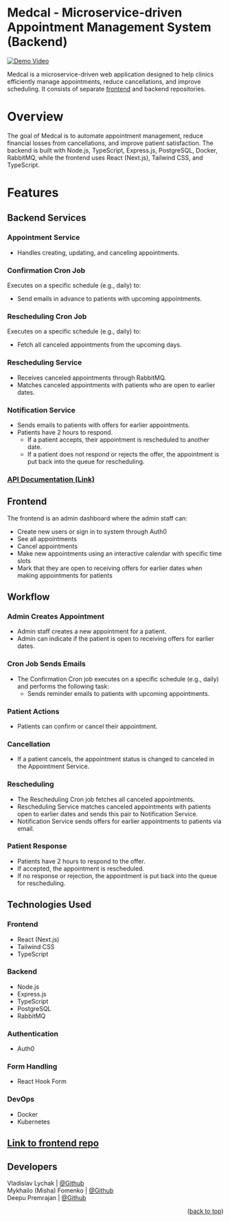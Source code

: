 # Medcal - Microservice-driven Appointment Management System (Backend)

[![Demo Video](https://img.youtube.com/vi/YOUTUBE_VIDEO_ID/0.jpg)](https://www.youtube.com/watch?v=YOUTUBE_VIDEO_ID)

Medcal is a microservice-driven web application designed to help clinics efficiently manage appointments, reduce cancellations, and improve scheduling. It consists of separate [frontend](https://github.com/hackademic-io/medcal-frontend) and backend repositories.

# Overview

The goal of Medcal is to automate appointment management, reduce financial losses from cancellations, and improve patient satisfaction. The backend is built with Node.js, TypeScript, Express.js, PostgreSQL, Docker, RabbitMQ, while the frontend uses React (Next.js), Tailwind CSS, and TypeScript.

# Features

## Backend Services

### Appointment Service

- Handles creating, updating, and canceling appointments.

### Confirmation Cron Job

Executes on a specific schedule (e.g., daily) to:

- Send emails in advance to patients with upcoming appointments.

### Rescheduling Cron Job

Executes on a specific schedule (e.g., daily) to:

- Fetch all canceled appointments from the upcoming days.

### Rescheduling Service

- Receives canceled appointments through RabbitMQ.
- Matches canceled appointments with patients who are open to earlier dates.

### Notification Service

- Sends emails to patients with offers for earlier appointments.
- Patients have 2 hours to respond.
  - If a patient accepts, their appointment is rescheduled to another date.
  - If a patient does not respond or rejects the offer, the appointment is put back into the queue for rescheduling.

### [API Documentation (Link)](https://medcal-swagger-docs.netlify.app/)

## Frontend

The frontend is an admin dashboard where the admin staff can:

- Create new users or sign in to system through Auth0
- See all appointments
- Cancel appointments
- Make new appointments using an interactive calendar with specific time slots
- Mark that they are open to receiving offers for earlier dates when making appointments for patients

## Workflow

### Admin Creates Appointment

- Admin staff creates a new appointment for a patient.
- Admin can indicate if the patient is open to receiving offers for earlier dates.

### Cron Job Sends Emails

- The Confirmation Cron job executes on a specific schedule (e.g., daily) and performs the following task:
  - Sends reminder emails to patients with upcoming appointments.

### Patient Actions

- Patients can confirm or cancel their appointment.

### Cancellation

- If a patient cancels, the appointment status is changed to canceled in the Appointment Service.

### Rescheduling

- The Rescheduling Cron job fetches all canceled appointments.
- Rescheduling Service matches canceled appointments with patients open to earlier dates and sends this pair to Notification Service.
- Notification Service sends offers for earlier appointments to patients via email.

### Patient Response

- Patients have 2 hours to respond to the offer.
- If accepted, the appointment is rescheduled.
- If no response or rejection, the appointment is put back into the queue for rescheduling.

## Technologies Used

### Frontend

- React (Next.js)
- Tailwind CSS
- TypeScript

### Backend

- Node.js
- Express.js
- TypeScript
- PostgreSQL
- RabbitMQ

### Authentication

- Auth0

### Form Handling

- React Hook Form

### DevOps

- Docker
- Kubernetes

<!-- ## Testing

- End-to-End (E2E) Tests: Core functionality covered with Cypress.
- Unit Tests: React components covered with Jest. -->

## [Link to frontend repo](https://github.com/hackademic-io/medcal-frontend)

## Developers

Vladislav Lychak | [@Github](https://github.com/LychakVlad) <br />
Mykhailo (Misha) Fomenko | [@Github](https://github.com/MishaFomenko) <br />
Deepu Premrajan | [@Github](https://github.com/deepu-premrajan) <br />

<p align="right">(<a href="#readme-top">back to top</a>)</p>
